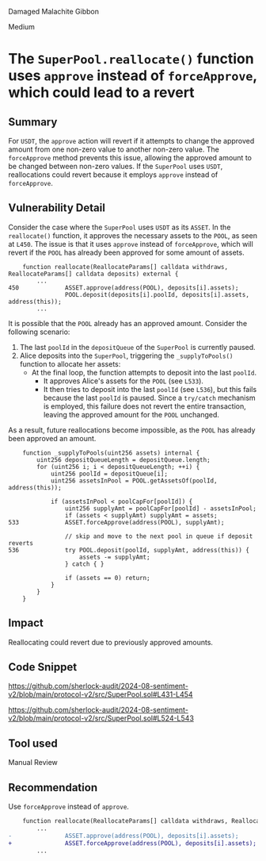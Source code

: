 Damaged Malachite Gibbon

Medium

# The `SuperPool.reallocate()` function uses `approve` instead of `forceApprove`, which could lead to a revert

## Summary

For `USDT`, the `approve` action will revert if it attempts to change the approved amount from one non-zero value to another non-zero value. The `forceApprove` method prevents this issue, allowing the approved amount to be changed between non-zero values. If the `SuperPool` uses `USDT`, reallocations could revert because it employs `approve` instead of `forceApprove`.

## Vulnerability Detail

Consider the case where the `SuperPool` uses `USDT` as its `ASSET`. In the `reallocate()` function, it approves the necessary assets to the `POOL`, as seen at `L450`. The issue is that it uses `approve` instead of `forceApprove`, which will revert if the `POOL` has already been approved for some amount of assets.

```solidity
    function reallocate(ReallocateParams[] calldata withdraws, ReallocateParams[] calldata deposits) external {
        ...
450             ASSET.approve(address(POOL), deposits[i].assets);
                POOL.deposit(deposits[i].poolId, deposits[i].assets, address(this));
        ...
```

It is possible that the `POOL` already has an approved amount. Consider the following scenario:

1. The last `poolId` in the `depositQueue` of the `SuperPool` is currently paused.
2. Alice deposits into the `SuperPool`, triggering the `_supplyToPools()` function to allocate her assets:
    - At the final loop, the function attempts to deposit into the last `poolId`.
        - It approves Alice's assets for the `POOL` (see `L533`).
        - It then tries to deposit into the last `poolId` (see `L536`), but this fails because the last `poolId` is paused. Since a `try/catch` mechanism is employed, this failure does not revert the entire transaction, leaving the approved amount for the `POOL` unchanged.

As a result, future reallocations become impossible, as the `POOL` has already been approved an amount.

```solidity
    function _supplyToPools(uint256 assets) internal {
        uint256 depositQueueLength = depositQueue.length;
        for (uint256 i; i < depositQueueLength; ++i) {
            uint256 poolId = depositQueue[i];
            uint256 assetsInPool = POOL.getAssetsOf(poolId, address(this));

            if (assetsInPool < poolCapFor[poolId]) {
                uint256 supplyAmt = poolCapFor[poolId] - assetsInPool;
                if (assets < supplyAmt) supplyAmt = assets;
533             ASSET.forceApprove(address(POOL), supplyAmt);

                // skip and move to the next pool in queue if deposit reverts
536             try POOL.deposit(poolId, supplyAmt, address(this)) {
                    assets -= supplyAmt;
                } catch { }

                if (assets == 0) return;
            }
        }
    }
```

## Impact

Reallocating could revert due to previously approved amounts.

## Code Snippet

https://github.com/sherlock-audit/2024-08-sentiment-v2/blob/main/protocol-v2/src/SuperPool.sol#L431-L454

https://github.com/sherlock-audit/2024-08-sentiment-v2/blob/main/protocol-v2/src/SuperPool.sol#L524-L543

## Tool used

Manual Review

## Recommendation

Use `forceApprove` instead of `approve`.

```diff
    function reallocate(ReallocateParams[] calldata withdraws, ReallocateParams[] calldata deposits) external {
        ...
-               ASSET.approve(address(POOL), deposits[i].assets);
+               ASSET.forceApprove(address(POOL), deposits[i].assets);
        ...
```